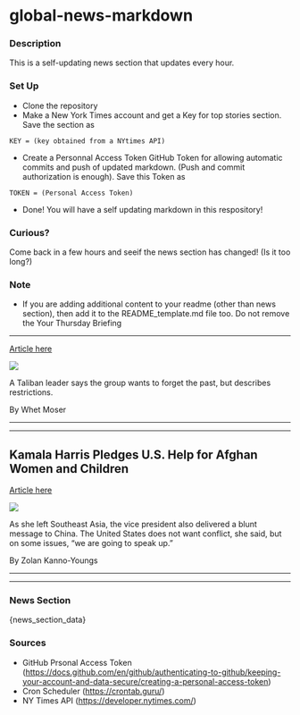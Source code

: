 # global-news-markdown

### Description 
This is a self-updating news section that updates every hour.

### Set Up 
* Clone the repository
* Make a New York Times account and get a Key for top stories section. Save the section as 
 ```
 KEY = (key obtained from a NYtimes API)
 ```
*  Create a Personnal Access Token GitHub Token for allowing automatic commits and push of updated markdown. (Push and commit authorization is enough). Save this Token as 
```
TOKEN = (Personal Access Token)
```
* Done! You will have a self updating markdown in this respository!

### Curious?
Come back in a few hours and seeif the news section has changed! (Is it too long?)

### Note
* If you are adding additional content to your readme (other than news section), then add it to the README_template.md file too. Do not remove the Your Thursday Briefing
----------------------

[Article here](https://www.nytimes.com/2021/08/26/briefing/taliban-navalny-covid-origins.html)

[![](https://static01.nyt.com/images/2021/08/25/us/26am-briefing-europe-afghanistan/25afghanistan-briefing-taliban-interview-new-superJumbo.jpg)](https://www.nytimes.com/2021/08/26/briefing/taliban-navalny-covid-origins.html)

A Taliban leader says the group wants to forget the past, but describes restrictions.

By Whet Moser

* * *

* * *

Kamala Harris Pledges U.S. Help for Afghan Women and Children
-------------------------------------------------------------

[Article here](https://www.nytimes.com/2021/08/26/world/asia/kamala-harris-vietnam-afghanistan.html)

[![](https://static01.nyt.com/images/2021/08/26/world/26harris-asia01/merlin_193698279_25157544-bd6e-4095-9023-b1bf460555ae-superJumbo.jpg)](https://www.nytimes.com/2021/08/26/world/asia/kamala-harris-vietnam-afghanistan.html)

As she left Southeast Asia, the vice president also delivered a blunt message to China. The United States does not want conflict, she said, but on some issues, “we are going to speak up.”

By Zolan Kanno-Youngs

* * *

* * *

### News Section 
{news_section_data}


### Sources 
* GitHub Prsonal Access Token (https://docs.github.com/en/github/authenticating-to-github/keeping-your-account-and-data-secure/creating-a-personal-access-token)
* Cron Scheduler (https://crontab.guru/)
* NY Times API (https://developer.nytimes.com/)
